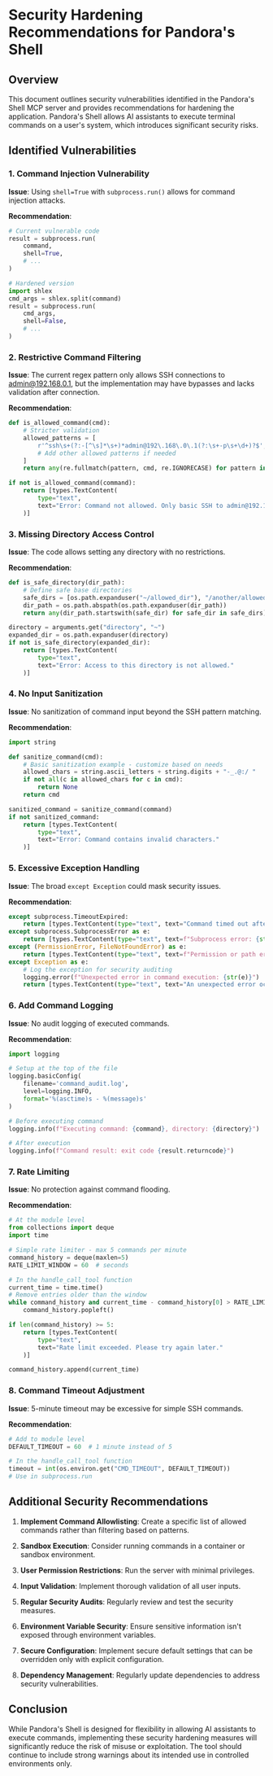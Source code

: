 # Security Hardening Recommendations for Pandora's Shell

## Overview
This document outlines security vulnerabilities identified in the Pandora's Shell MCP server and provides recommendations for hardening the application. Pandora's Shell allows AI assistants to execute terminal commands on a user's system, which introduces significant security risks.

## Identified Vulnerabilities

### 1. Command Injection Vulnerability
**Issue**: Using `shell=True` with `subprocess.run()` allows for command injection attacks.

**Recommendation**:
```python
# Current vulnerable code
result = subprocess.run(
    command,
    shell=True,
    # ...
)

# Hardened version
import shlex
cmd_args = shlex.split(command)
result = subprocess.run(
    cmd_args,
    shell=False,
    # ...
)
```

### 2. Restrictive Command Filtering
**Issue**: The current regex pattern only allows SSH connections to admin@192.168.0.1, but the implementation may have bypasses and lacks validation after connection.

**Recommendation**:
```python
def is_allowed_command(cmd):
    # Stricter validation
    allowed_patterns = [
        r'^ssh\s+(?:-[^\s]*\s+)*admin@192\.168\.0\.1(?:\s+-p\s+\d+)?$',
        # Add other allowed patterns if needed
    ]
    return any(re.fullmatch(pattern, cmd, re.IGNORECASE) for pattern in allowed_patterns)

if not is_allowed_command(command):
    return [types.TextContent(
        type="text",
        text="Error: Command not allowed. Only basic SSH to admin@192.168.0.1 is permitted."
    )]
```

### 3. Missing Directory Access Control
**Issue**: The code allows setting any directory with no restrictions.

**Recommendation**:
```python
def is_safe_directory(dir_path):
    # Define safe base directories
    safe_dirs = [os.path.expanduser("~/allowed_dir"), "/another/allowed/path"]
    dir_path = os.path.abspath(os.path.expanduser(dir_path))
    return any(dir_path.startswith(safe_dir) for safe_dir in safe_dirs)

directory = arguments.get("directory", "~")
expanded_dir = os.path.expanduser(directory)
if not is_safe_directory(expanded_dir):
    return [types.TextContent(
        type="text", 
        text="Error: Access to this directory is not allowed."
    )]
```

### 4. No Input Sanitization
**Issue**: No sanitization of command input beyond the SSH pattern matching.

**Recommendation**:
```python
import string

def sanitize_command(cmd):
    # Basic sanitization example - customize based on needs
    allowed_chars = string.ascii_letters + string.digits + "-_.@:/ "
    if not all(c in allowed_chars for c in cmd):
        return None
    return cmd

sanitized_command = sanitize_command(command)
if not sanitized_command:
    return [types.TextContent(
        type="text",
        text="Error: Command contains invalid characters."
    )]
```

### 5. Excessive Exception Handling
**Issue**: The broad `except Exception` could mask security issues.

**Recommendation**:
```python
except subprocess.TimeoutExpired:
    return [types.TextContent(type="text", text="Command timed out after 5 minutes")]
except subprocess.SubprocessError as e:
    return [types.TextContent(type="text", text=f"Subprocess error: {str(e)}")]
except (PermissionError, FileNotFoundError) as e:
    return [types.TextContent(type="text", text=f"Permission or path error: {str(e)}")]
except Exception as e:
    # Log the exception for security auditing
    logging.error(f"Unexpected error in command execution: {str(e)}")
    return [types.TextContent(type="text", text="An unexpected error occurred.")]
```

### 6. Add Command Logging
**Issue**: No audit logging of executed commands.

**Recommendation**:
```python
import logging

# Setup at the top of the file
logging.basicConfig(
    filename='command_audit.log',
    level=logging.INFO,
    format='%(asctime)s - %(message)s'
)

# Before executing command
logging.info(f"Executing command: {command}, directory: {directory}")

# After execution
logging.info(f"Command result: exit code {result.returncode}")
```

### 7. Rate Limiting
**Issue**: No protection against command flooding.

**Recommendation**:
```python
# At the module level
from collections import deque
import time

# Simple rate limiter - max 5 commands per minute
command_history = deque(maxlen=5)
RATE_LIMIT_WINDOW = 60  # seconds

# In the handle_call_tool function
current_time = time.time()
# Remove entries older than the window
while command_history and current_time - command_history[0] > RATE_LIMIT_WINDOW:
    command_history.popleft()

if len(command_history) >= 5:
    return [types.TextContent(
        type="text",
        text="Rate limit exceeded. Please try again later."
    )]

command_history.append(current_time)
```

### 8. Command Timeout Adjustment
**Issue**: 5-minute timeout may be excessive for simple SSH commands.

**Recommendation**:
```python
# Add to module level
DEFAULT_TIMEOUT = 60  # 1 minute instead of 5

# In the handle_call_tool function
timeout = int(os.environ.get("CMD_TIMEOUT", DEFAULT_TIMEOUT))
# Use in subprocess.run
```

## Additional Security Recommendations

1. **Implement Command Allowlisting**: Create a specific list of allowed commands rather than filtering based on patterns.

2. **Sandbox Execution**: Consider running commands in a container or sandbox environment.

3. **User Permission Restrictions**: Run the server with minimal privileges.

4. **Input Validation**: Implement thorough validation of all user inputs.

5. **Regular Security Audits**: Regularly review and test the security measures.

6. **Environment Variable Security**: Ensure sensitive information isn't exposed through environment variables.

7. **Secure Configuration**: Implement secure default settings that can be overridden only with explicit configuration.

8. **Dependency Management**: Regularly update dependencies to address security vulnerabilities.

## Conclusion
While Pandora's Shell is designed for flexibility in allowing AI assistants to execute commands, implementing these security hardening measures will significantly reduce the risk of misuse or exploitation. The tool should continue to include strong warnings about its intended use in controlled environments only. 
